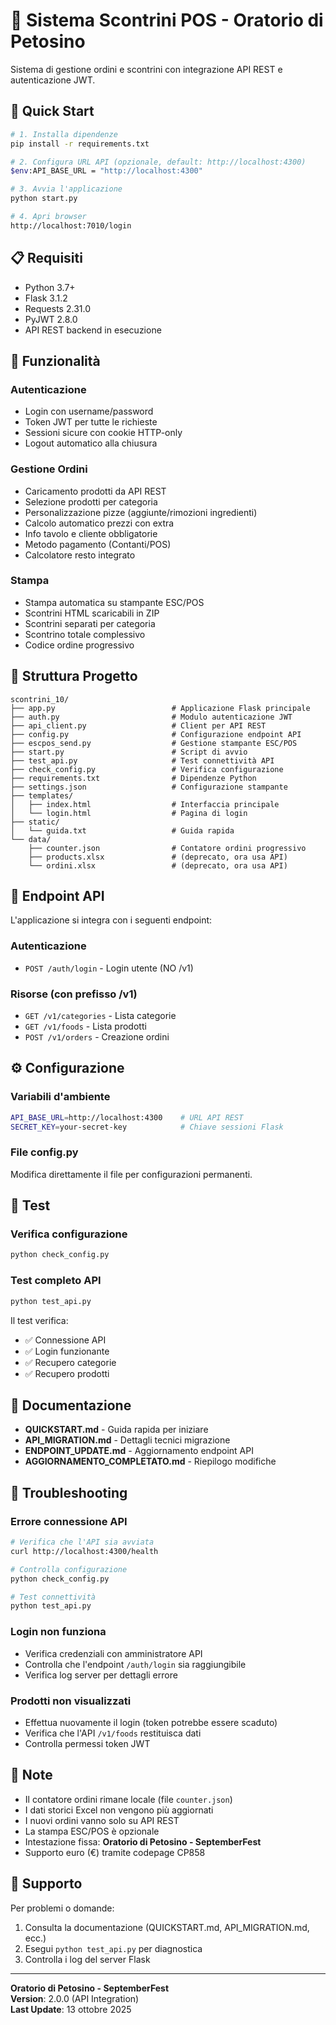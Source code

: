 # 🍕 Sistema Scontrini POS - Oratorio di Petosino

Sistema di gestione ordini e scontrini con integrazione API REST e autenticazione JWT.

## 🚀 Quick Start

```bash
# 1. Installa dipendenze
pip install -r requirements.txt

# 2. Configura URL API (opzionale, default: http://localhost:4300)
$env:API_BASE_URL = "http://localhost:4300"

# 3. Avvia l'applicazione
python start.py

# 4. Apri browser
http://localhost:7010/login
```

## 📋 Requisiti

- Python 3.7+
- Flask 3.1.2
- Requests 2.31.0
- PyJWT 2.8.0
- API REST backend in esecuzione

## 🔑 Funzionalità

### Autenticazione
- Login con username/password
- Token JWT per tutte le richieste
- Sessioni sicure con cookie HTTP-only
- Logout automatico alla chiusura

### Gestione Ordini
- Caricamento prodotti da API REST
- Selezione prodotti per categoria
- Personalizzazione pizze (aggiunte/rimozioni ingredienti)
- Calcolo automatico prezzi con extra
- Info tavolo e cliente obbligatorie
- Metodo pagamento (Contanti/POS)
- Calcolatore resto integrato

### Stampa
- Stampa automatica su stampante ESC/POS
- Scontrini HTML scaricabili in ZIP
- Scontrini separati per categoria
- Scontrino totale complessivo
- Codice ordine progressivo

## 📁 Struttura Progetto

```
scontrini_10/
├── app.py                          # Applicazione Flask principale
├── auth.py                         # Modulo autenticazione JWT
├── api_client.py                   # Client per API REST
├── config.py                       # Configurazione endpoint API
├── escpos_send.py                  # Gestione stampante ESC/POS
├── start.py                        # Script di avvio
├── test_api.py                     # Test connettività API
├── check_config.py                 # Verifica configurazione
├── requirements.txt                # Dipendenze Python
├── settings.json                   # Configurazione stampante
├── templates/
│   ├── index.html                  # Interfaccia principale
│   └── login.html                  # Pagina di login
├── static/
│   └── guida.txt                   # Guida rapida
└── data/
    ├── counter.json                # Contatore ordini progressivo
    ├── products.xlsx               # (deprecato, ora usa API)
    └── ordini.xlsx                 # (deprecato, ora usa API)
```

## 🔌 Endpoint API

L'applicazione si integra con i seguenti endpoint:

### Autenticazione
- `POST /auth/login` - Login utente (NO /v1)

### Risorse (con prefisso /v1)
- `GET /v1/categories` - Lista categorie
- `GET /v1/foods` - Lista prodotti
- `POST /v1/orders` - Creazione ordini

## ⚙️ Configurazione

### Variabili d'ambiente
```bash
API_BASE_URL=http://localhost:4300    # URL API REST
SECRET_KEY=your-secret-key            # Chiave sessioni Flask
```

### File config.py
Modifica direttamente il file per configurazioni permanenti.

## 🧪 Test

### Verifica configurazione
```bash
python check_config.py
```

### Test completo API
```bash
python test_api.py
```

Il test verifica:
- ✅ Connessione API
- ✅ Login funzionante  
- ✅ Recupero categorie
- ✅ Recupero prodotti

## 📖 Documentazione

- **QUICKSTART.md** - Guida rapida per iniziare
- **API_MIGRATION.md** - Dettagli tecnici migrazione
- **ENDPOINT_UPDATE.md** - Aggiornamento endpoint API
- **AGGIORNAMENTO_COMPLETATO.md** - Riepilogo modifiche

## 🔧 Troubleshooting

### Errore connessione API
```bash
# Verifica che l'API sia avviata
curl http://localhost:4300/health

# Controlla configurazione
python check_config.py

# Test connettività
python test_api.py
```

### Login non funziona
- Verifica credenziali con amministratore API
- Controlla che l'endpoint `/auth/login` sia raggiungibile
- Verifica log server per dettagli errore

### Prodotti non visualizzati
- Effettua nuovamente il login (token potrebbe essere scaduto)
- Verifica che l'API `/v1/foods` restituisca dati
- Controlla permessi token JWT

## 📝 Note

- Il contatore ordini rimane locale (file `counter.json`)
- I dati storici Excel non vengono più aggiornati
- I nuovi ordini vanno solo su API REST
- La stampa ESC/POS è opzionale
- Intestazione fissa: **Oratorio di Petosino - SeptemberFest**
- Supporto euro (€) tramite codepage CP858

## 🤝 Supporto

Per problemi o domande:
1. Consulta la documentazione (QUICKSTART.md, API_MIGRATION.md, ecc.)
2. Esegui `python test_api.py` per diagnostica
3. Controlla i log del server Flask

---

**Oratorio di Petosino - SeptemberFest**  
**Version**: 2.0.0 (API Integration)  
**Last Update**: 13 ottobre 2025
